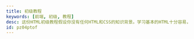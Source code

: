 ```yaml
---
title: 初级教程
keywords: [前端, 初级, 教程]
desc: 这份HTML初级教程假设你没有任何HTML和CSS的知识背景。学习基本的HTML十分容易，只要你能从头到尾按照每一步骤来实践。最后我们会将每一步综合起来，以便我们继续学习CSS初级指南。
id: pz04ptof
---
```

